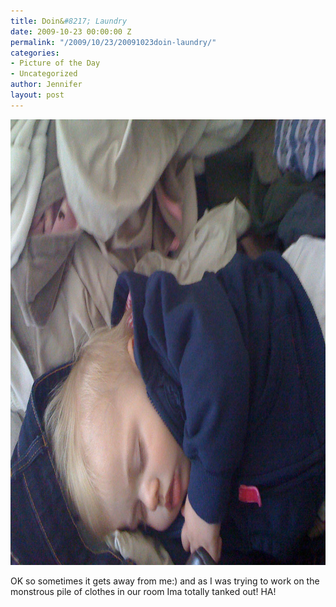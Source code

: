 ```yaml
---
title: Doin&#8217; Laundry
date: 2009-10-23 00:00:00 Z
permalink: "/2009/10/23/20091023doin-laundry/"
categories:
- Picture of the Day
- Uncategorized
author: Jennifer
layout: post
---
```


<img title="doin_laundry" height="713" alt="doin_laundry" width="950" class="alignleft size-full wp-image-502" src="/assets/images/Doinand-8217-Laundry/1256332700000-missing.jpg" />

OK so sometimes it gets away from me:) and as I was trying to work on the monstrous pile of clothes in our room Ima totally tanked out! HA!
